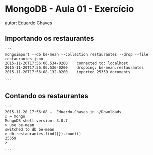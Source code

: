 # MongoDB - Aula 01 - Exercício
autor: Eduardo Chaves

## Importando os restaurantes

    ```
    mongoimport --db be-mean --collection restaurantes --drop --file restaurantes.json
    2015-11-20T17:56:06.534-0200	connected to: localhost
    2015-11-20T17:56:06.536-0200	dropping: be-mean.restaurantes
    2015-11-20T17:56:08.132-0200	imported 25359 documents

    ```

## Contando os restaurantes

    ```
    2015-11-20 17:56:08 ☆  Eduardo-Chaves in ~/Downloads
    ○ → mongo
    MongoDB shell version: 3.0.7
    > use be-mean
    switched to db be-mean
    > db.restaurantes.find({}).count()
    25359
    > 

    ```

